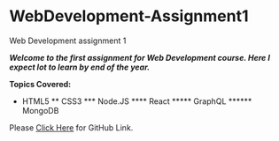 # WebDevelopment-Assignment1
Web Development assignment 1

**_Welcome to the first assignment for Web Development course. Here I expect lot to learn by end of the year._**

**Topics Covered:**
* HTML5
** CSS3
*** Node.JS
**** React
***** GraphQL
****** MongoDB

Please [Click Here](https://github.com/ajayvkm/WebDevelopment-Assignment1) for GitHub Link.


